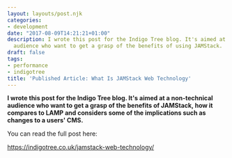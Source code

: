 ```yaml
---
layout: layouts/post.njk
categories:
- development
date: "2017-08-09T14:21:21+01:00"
description: I wrote this post for the Indigo Tree blog. It's aimed at a non-technical
  audience who want to get a grasp of the benefits of using JAMStack.
draft: false
tags:
- performance
- indigotree
title: 'Published Article: What Is JAMStack Web Technology'
---
```

**I wrote this post for the Indigo Tree blog. It's aimed at a non-technical audience who want to get a grasp of the benefits of JAMStack, how it compares to LAMP and considers some of the implications such as changes to a users' CMS.**

You can read the full post here:

https://indigotree.co.uk/jamstack-web-technology/
